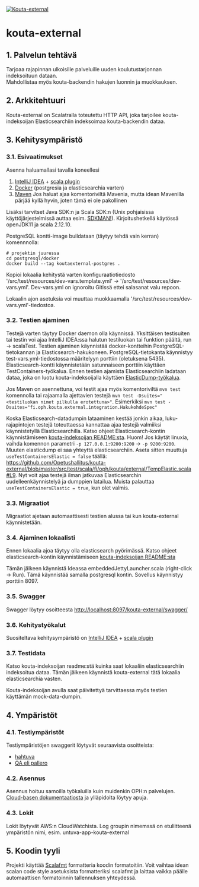 [![Kouta-external](https://github.com/Opetushallitus/kouta-external/actions/workflows/build.yml/badge.svg)](https://github.com/Opetushallitus/kouta-external/actions/workflows/build.yml)

# kouta-external

## 1. Palvelun tehtävä

Tarjoaa rajapinnan ulkoisille palveluille uuden koulutustarjonnan indeksoituun dataan.   
Mahdollistaa myös kouta-backendin hakujen luonnin ja muokkauksen. 

## 2. Arkkitehtuuri

Kouta-external on Scalatralla toteutettu HTTP API, joka tarjoilee kouta-indeksoijan Elasticsearchiin indeksoimaa
kouta-backendin dataa.  

## 3. Kehitysympäristö

### 3.1. Esivaatimukset

Asenna haluamallasi tavalla koneellesi
1. [IntelliJ IDEA](https://www.jetbrains.com/idea/) + [scala plugin](https://plugins.jetbrains.com/plugin/1347-scala)
2. [Docker](https://www.docker.com/get-started) (postgresia ja elasticsearchia varten)
3. [Maven](https://maven.apache.org/) Jos haluat ajaa komentoriviltä Mavenia,
   mutta idean Mavenilla pärjää kyllä hyvin, joten tämä ei ole pakollinen

Lisäksi tarvitset Java SDK:n ja Scala SDK:n (Unix pohjaisissa käyttöjärjestelmissä auttaa esim. [SDKMAN!](https://sdkman.io/)).
Kirjoitushetkellä käytössä openJDK11 ja scala 2.12.10.   

PostgreSQL kontti-image buildataan (täytyy tehdä vain kerran) komennnolla:
``` shell
# projektin juuressa
cd postgresql/docker
docker build --tag koutaexternal-postgres .
```

Kopioi lokaalia kehitystä varten konfiguraatiotiedosto '/src/test/resources/dev-vars.template.yml' -> '/src/test/resources/dev-vars.yml'. Dev-vars.yml on ignoroitu Gitissä ettei salasanat valu repoon.

Lokaalin ajon asetuksia voi muuttaa muokkaamalla '/src/test/resources/dev-vars.yml'-tiedostoa. 

### 3.2. Testien ajaminen

Testejä varten täytyy Docker daemon olla käynnissä. Yksittäisen testisuiten tai testin voi ajaa IntelliJ IDEA:ssa halutun testiluokan tai funktion päältä, run -> scalaTest.
Testien ajaminen käynnistää docker-kontteihin PostgreSQL-tietokannan ja Elasticsearch-hakukoneen.
PostgreSQL-tietokanta käynnistyy test-vars.yml-tiedostossa määritelyyn porttiin (oletuksena 5435).
Elasticsearch-kontti käynnistetään satunnaiseen porttiin käyttäen TestContainers-työkalua.
Ennen testien ajamista Elasticsearchiin ladataan dataa, joka on luotu kouta-indeksoijalla käyttäen [ElasticDump-työkalua](https://github.com/elasticsearch-dump/elasticsearch-dump).

Jos Maven on asennettuna, voi testit ajaa myös komentoriviltä `mvn test` komennolla tai rajaamalla
ajettavien testejä `mvn test -Dsuites="<testiluokan nimet pilkulla erotettuna>"`.
Esimerkiksi `mvn test -Dsuites="fi.oph.kouta.external.integration.HakukohdeSpec"`

Koska Elasticsearch-datadumpin lataaminen kestää jonkin aikaa, luku-rajapintojen testejä toteuttaessa kannattaa ajaa testejä valmiiksi käynnistetyllä Elasticsearchilla.
Katso ohjeet Elasticsearch-kontin käynnistämiseen [kouta-indeksoijan README:sta](https://github.com/Opetushallitus/kouta-indeksoija/#elasticsearch-kontin-käynnistys). 
Huom! Jos käytät linuxia, vaihda komennon parametri `-p 127.0.0.1:9200:9200` -> `-p 9200:9200`. Muuten elasticdump ei saa yhteyttä elasticsearchiin. 
Aseta sitten muuttuja `useTestContainersElastic = false` täällä: https://github.com/Opetushallitus/kouta-external/blob/master/src/test/scala/fi/oph/kouta/external/TempElastic.scala#L9.
Nyt voit ajaa testejä ilman jatkuvaa Elasticsearchin uudelleenkäynnistelyä ja dumppien latailua. Muista palauttaa `useTestContainersElastic = true`, kun olet valmis.

### 3.3. Migraatiot

Migraatiot ajetaan automaattisesti testien alussa tai kun kouta-external käynnistetään.

### 3.4. Ajaminen lokaalisti

Ennen lokaalia ajoa täytyy olla elasticsearch pyörimässä. Katso ohjeet elasticsearch-kontin käynnistämiseen [kouta-indeksoijan README:sta](https://github.com/Opetushallitus/kouta-indeksoija/#elasticsearch-kontin-käynnistys)

Tämän jälkeen käynnistä Ideassa embeddedJettyLauncher.scala (right-click -> Run). Tämä käynnistää samalla
postgresql kontin. Sovellus käynnistyy porttiin 8097.

### 3.5. Swagger

Swagger löytyy osoitteesta [http://localhost:8097/kouta-external/swagger/](http://localhost:8097/kouta-external/swagger/)

### 3.6. Kehitystyökalut

Suositeltava kehitysympäristö on [IntelliJ IDEA](https://www.jetbrains.com/idea/) +
[scala plugin](https://plugins.jetbrains.com/plugin/1347-scala)

### 3.7. Testidata

Katso kouta-indeksoijan readme:stä kuinka saat lokaaliin elasticsearchiin indeksoitua dataa.
Tämän jälkeen käynnistä kouta-external tätä lokaalia elasticsearchia vasten.

Kouta-indeksoijan avulla saat päivitettyä tarvittaessa myös testien käyttämän mock-data-dumpin.

## 4. Ympäristöt

### 4.1. Testiympäristöt

Testiympäristöjen swaggerit löytyvät seuraavista osoitteista:

- [hahtuva](https://virkailija.hahtuvaopintopolku.fi/kouta-external/swagger)
- [QA eli pallero](https://virkailija.testiopintopolku.fi/kouta-external/swagger)

### 4.2. Asennus

Asennus hoituu samoilla työkaluilla kuin muidenkin OPH:n palvelujen.
[Cloud-basen dokumentaatiosta](https://github.com/Opetushallitus/cloud-base/tree/master/docs) ja ylläpidolta löytyy apuja.

### 4.3. Lokit

Lokit löytyvät AWS:n CloudWatchista. Log groupin nimemssä on etuliitteenä ympäristön nimi,
esim. untuva-app-kouta-external

## 5. Koodin tyyli

Projekti käyttää [Scalafmt](https://scalameta.org/scalafmt/) formatteria koodin 
formatoitiin. Voit
vaihtaa idean scalan code style asetuksista formatteriksi scalafmt ja laittaa vaikka päälle
automaattisen formatoinnin tallennuksen yhteydessä.